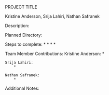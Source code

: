 PROJECT TITLE

Kristine Anderson, Srija Lahiri, Nathan Safranek


Description:



Planned Directory:



Steps to complete:
    * 
    * 
    * 
    * 


Team Member Contributions:
    Kristine Anderson:
        * 

    Srija Lahiri:
        * 

    Nathan Safranek:
        * 



Additional Notes:
